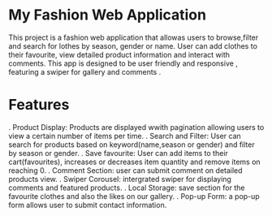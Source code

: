 # **My Fashion Web Application**
This project is a fashion web application that allowas users to browse,filter and search for lothes by season, gender or name. User can add clothes to their favourite, view detailed product information and interact with comments. This app is designed to be user friendly and responsive , featuring a swiper for gallery and comments .

# **Features**
 . Product Display: Products are displayed wwith pagination allowing users to view a certain number of items per time.
 . Search and Filter: User can search for products based on keyword(name,season or gender) and filter by season or gender.
 . Save favourite: User can add items to their cart(favourites), increases or decreases item quantity and remove items on reaching 0.
 . Comment Section: user can submit comment on detailed products view.
 . Swiper Corousel: intergrated swiper for displaying comments and featured products.
 . Local Storage: save section for the favourite clothes and also the likes on our gallery.
 . Pop-up Form: a pop-up form allows user to submit contact information.

